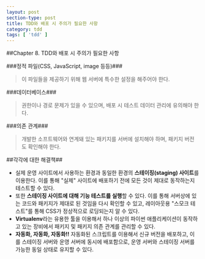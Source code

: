 ```yaml
---
layout: post
section-type: post
title: TDD와 배포 시 주의가 필요한 사항
category: tdd
tags: [ 'tdd' ]
---
```


##Chapter 8. TDD와 배포 시 주의가 필요한 사항

###정적 파일(CSS, JavaScript, image 등등)###
> 이 파일들을 제공하기 위해 웹 서버에 특수한 설정을 해주어야 한다.

###데이터베이스###
> 권한이나 경로 문제가 있을 수 있으며, 배포 시 테스트 데이터 관리에 유의해야 한다.

###의존 관계###
> 개발한 소프트웨어와 연계돼 있는 패키지를 서버에 설치해야 하며, 패키지 버전도 확인해야 한다.

##각각에 대한 해결책##

- 실제 운영 사이트에서 사용하는 환경과 동일한 환경의 **스테이징(staging) 사이트**를 이용한다. 이를 통해 "실제" 사이트에 배포하기 전에 모든 것이 제대로 동작하는지 테스트할 수 있다.
- 또한 **스테이징 사이트에 대해 기능 테스트를 실행**할 수 있다. 이를 통해 서버상에 있는 코드와 패키지가 제대로 된 것임을 다시 확인할 수 있고, 레이아웃용 "스모크 테스트"를 통해 CSS가 정상적으로 로딩되는지 알 수 있다.
- **Virtualenv**라는 유용한 툴을 이용해서 하나 이상의 파이썬 애플리케이션이 동작하고 있는 장비에서 패키지 및 패키지 의존 관계를 관리할 수 있다.
- **자동화, 자동화, 자동화!!** 자동화된 스크립트를 이용해서 신규 버전을 배포하고, 이를 스테이징 서버와 운영 서버에 동시에 배포함으로, 운영 서버와 스테이징 서버를 가능한 동일 상태로 유지할 수 있다.

